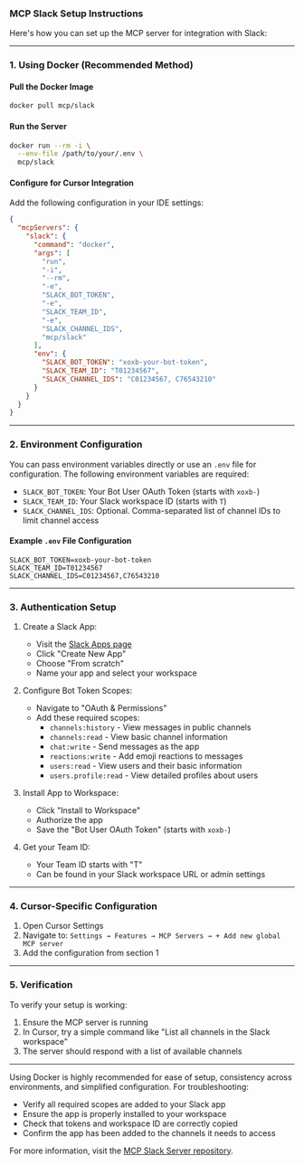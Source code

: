 ### MCP Slack Setup Instructions

Here's how you can set up the MCP server for integration with Slack:

---

### 1. **Using Docker (Recommended Method)**

#### Pull the Docker Image
```bash
docker pull mcp/slack
```

#### Run the Server
```bash
docker run --rm -i \
  --env-file /path/to/your/.env \
  mcp/slack
```

#### Configure for Cursor Integration
Add the following configuration in your IDE settings:
```json
{
  "mcpServers": {
    "slack": {
      "command": "docker",
      "args": [
        "run",
        "-i",
        "--rm",
        "-e",
        "SLACK_BOT_TOKEN",
        "-e",
        "SLACK_TEAM_ID",
        "-e",
        "SLACK_CHANNEL_IDS",
        "mcp/slack"
      ],
      "env": {
        "SLACK_BOT_TOKEN": "xoxb-your-bot-token",
        "SLACK_TEAM_ID": "T01234567",
        "SLACK_CHANNEL_IDS": "C01234567, C76543210"
      }
    }
  }
}
```

---

### 2. **Environment Configuration**

You can pass environment variables directly or use an `.env` file for configuration. The following environment variables are required:

- `SLACK_BOT_TOKEN`: Your Bot User OAuth Token (starts with `xoxb-`)
- `SLACK_TEAM_ID`: Your Slack workspace ID (starts with `T`)
- `SLACK_CHANNEL_IDS`: Optional. Comma-separated list of channel IDs to limit channel access

#### Example `.env` File Configuration
```env
SLACK_BOT_TOKEN=xoxb-your-bot-token
SLACK_TEAM_ID=T01234567
SLACK_CHANNEL_IDS=C01234567,C76543210
```

---

### 3. **Authentication Setup**

1. Create a Slack App:
   - Visit the [Slack Apps page](https://api.slack.com/apps)
   - Click "Create New App"
   - Choose "From scratch"
   - Name your app and select your workspace

2. Configure Bot Token Scopes:
   - Navigate to "OAuth & Permissions"
   - Add these required scopes:
     - `channels:history` - View messages in public channels
     - `channels:read` - View basic channel information
     - `chat:write` - Send messages as the app
     - `reactions:write` - Add emoji reactions to messages
     - `users:read` - View users and their basic information
     - `users.profile:read` - View detailed profiles about users

3. Install App to Workspace:
   - Click "Install to Workspace"
   - Authorize the app
   - Save the "Bot User OAuth Token" (starts with `xoxb-`)

4. Get your Team ID:
   - Your Team ID starts with "T"
   - Can be found in your Slack workspace URL or admin settings

---

### 4. **Cursor-Specific Configuration**

1. Open Cursor Settings
2. Navigate to: `Settings → Features → MCP Servers → + Add new global MCP server`
3. Add the configuration from section 1

---

### 5. **Verification**

To verify your setup is working:
1. Ensure the MCP server is running
2. In Cursor, try a simple command like "List all channels in the Slack workspace"
3. The server should respond with a list of available channels

---

Using Docker is highly recommended for ease of setup, consistency across environments, and simplified configuration. For troubleshooting:

- Verify all required scopes are added to your Slack app
- Ensure the app is properly installed to your workspace
- Check that tokens and workspace ID are correctly copied
- Confirm the app has been added to the channels it needs to access

For more information, visit the [MCP Slack Server repository](https://github.com/modelcontextprotocol/servers/tree/main/src/slack). 
